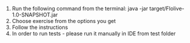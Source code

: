 1. Run the following command from the terminal: java -jar target/Flolive-1.0-SNAPSHOT.jar
2. Choose exercise from the options you get
3. Follow the instructions
4. In order to run tests - please run it manually in IDE from test folder